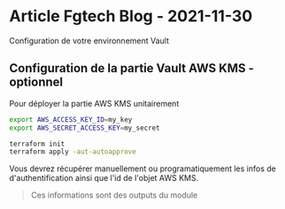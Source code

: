 # Article Fgtech Blog - 2021-11-30

Configuration de votre environnement Vault

## Configuration de la partie Vault AWS KMS - optionnel

Pour déployer la partie AWS KMS unitairement

```bash
export AWS_ACCESS_KEY_ID=my_key
export AWS_SECRET_ACCESS_KEY=my_secret

terraform init
terraform apply -aut-autoapprove
```

Vous devrez récupérer manuellement ou programatiquement les infos de d'authentification ainsi que l'id de l'objet AWS KMS.

>Ces informations sont des outputs du module